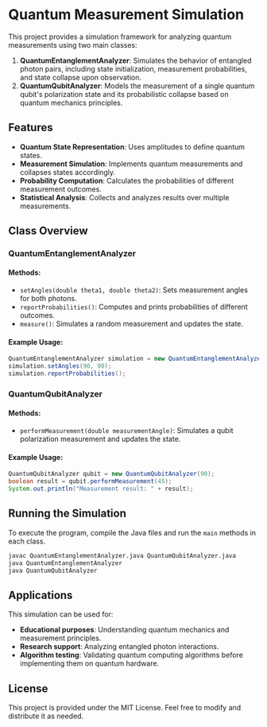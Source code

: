 # Quantum Measurement Simulation

This project provides a simulation framework for analyzing quantum measurements using two main classes:

1. **QuantumEntanglementAnalyzer**: Simulates the behavior of entangled photon pairs, including state initialization, measurement probabilities, and state collapse upon observation.
2. **QuantumQubitAnalyzer**: Models the measurement of a single quantum qubit's polarization state and its probabilistic collapse based on quantum mechanics principles.

## Features
- **Quantum State Representation**: Uses amplitudes to define quantum states.
- **Measurement Simulation**: Implements quantum measurements and collapses states accordingly.
- **Probability Computation**: Calculates the probabilities of different measurement outcomes.
- **Statistical Analysis**: Collects and analyzes results over multiple measurements.

## Class Overview

### QuantumEntanglementAnalyzer

#### Methods:
- `setAngles(double theta1, double theta2)`: Sets measurement angles for both photons.
- `reportProbabilities()`: Computes and prints probabilities of different outcomes.
- `measure()`: Simulates a random measurement and updates the state.

#### Example Usage:
```java
QuantumEntanglementAnalyzer simulation = new QuantumEntanglementAnalyzer(0.707, 0, 0, 0.707);
simulation.setAngles(90, 90);
simulation.reportProbabilities();
```

### QuantumQubitAnalyzer

#### Methods:
- `performMeasurement(double measurementAngle)`: Simulates a qubit polarization measurement and updates the state.

#### Example Usage:
```java
QuantumQubitAnalyzer qubit = new QuantumQubitAnalyzer(90);
boolean result = qubit.performMeasurement(45);
System.out.println("Measurement result: " + result);
```

## Running the Simulation
To execute the program, compile the Java files and run the `main` methods in each class.
```sh
javac QuantumEntanglementAnalyzer.java QuantumQubitAnalyzer.java
java QuantumEntanglementAnalyzer
java QuantumQubitAnalyzer
```

## Applications
This simulation can be used for:
- **Educational purposes**: Understanding quantum mechanics and measurement principles.
- **Research support**: Analyzing entangled photon interactions.
- **Algorithm testing**: Validating quantum computing algorithms before implementing them on quantum hardware.

## License
This project is provided under the MIT License. Feel free to modify and distribute it as needed.

